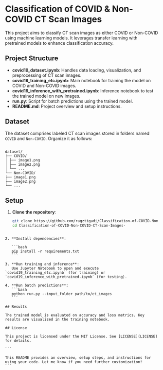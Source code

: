 # Classification of COVID & Non-COVID CT Scan Images

This project aims to classify CT scan images as either COVID or Non-COVID using machine learning models. It leverages transfer learning with pretrained models to enhance classification accuracy.

## Project Structure

- **covid19_dataset.ipynb**: Handles data loading, visualization, and preprocessing of CT scan images.
- **covid19_training_etc.ipynb**: Main notebook for training the model on COVID and Non-COVID images.
- **covid19_inference_with_pretrained.ipynb**: Inference notebook to test the trained model on new images.
- **run.py**: Script for batch predictions using the trained model.
- **README.md**: Project overview and setup instructions.

## Dataset

The dataset comprises labeled CT scan images stored in folders named `COVID` and `Non-COVID`. Organize it as follows:
```

dataset/
├── COVID/
│ ├── image1.png
│ ├── image2.png
│ └── ...
└── Non-COVID/
├── image1.png
├── image2.png
└── ...

````

## Setup

1. **Clone the repository**:
   ```bash
   git clone https://github.com/ragztigadi/Classification-of-COVID-Non-COVID-CT-Scan-Images-.git
   cd Classification-of-COVID-Non-COVID-CT-Scan-Images-
````

2. **Install dependencies**:

   ```bash
   pip install -r requirements.txt
   ```

3. **Run training and inference**:
   Use Jupyter Notebook to open and execute `covid19_training_etc.ipynb` (for training) or `covid19_inference_with_pretrained.ipynb` (for testing).

4. **Run batch predictions**:
   ```bash
   python run.py --input_folder path/to/ct_images
   ```

## Results

The trained model is evaluated on accuracy and loss metrics. Key results are visualized in the training notebook.

## License

This project is licensed under the MIT License. See [LICENSE](LICENSE) for details.

```

This README provides an overview, setup steps, and instructions for using your code. Let me know if you need further customization!
```
